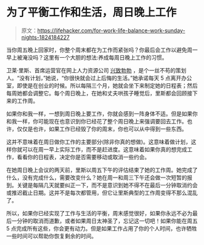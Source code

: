 # 为了平衡工作和生活，周日晚上工作

> 原文：<https://lifehacker.com/for-work-life-balance-work-sunday-nights-1824184227>

当你周五晚上回家时，你整个周末都在为工作而紧张吗？你最后会工作以避免周一早上被淹没吗？这里有一个大胆的想法:养成每周日晚上工作的习惯。



卫莱·里斯、首席运营官在网上人力资源公司 [兴致勃勃](https://gusto.com/) ，是个一丝不苟的策划人。“没有计划，”她说，“你很快就会过上后悔的生活。”她承诺每天 5 点离开办公室，即使是在创业的时候。所以每隔三个月，她就会坐下来制定她的日程表；然后每周她都会调整它。每个周日晚上，在她和丈夫哄孩子睡觉后，里斯都会回顾接下来的工作周。

如果你和我一样，一想到周日晚上要工作，你就会感到一阵身体不适。但是如果你和我一样，你可能现在也意识到你已经花了整个周日晚上来强调要回去工作。也许，仅仅是也许，如果工作已经毁了你的周末，你也可以从中得到一些东西。

这并不意味着在周日做你工作的主要部分(除非你真的想做)。这意味着做计划，这样你就可以在周一早上实际工作，而不是赶进度。这意味着如果你真的想完成工作，看看你的日程表，决定你是否需要移动或取消一些约会。

在她周日晚上会议的两天前，里斯以周五下午的评估结束了她的工作周。她完成了什么，没有完成什么，需要改变什么？她在周一和周三下午还会做一次短暂的报到。关键是每隔几天就要纠正一下，而不是意识到她不得不在最后一分钟取消约会或推迟截止日期。这并不是每次都管用，但它让里斯典型的工作周变得不那么混乱了。

所以，如果你已经实现了工作与生活的平衡，周末感觉很好，如果你永远不必为最后一分钟的取消而道歉，或者如果周日太神圣了，忘记这一切吧！如果你能在周五 5 点完成所有这些，你会更有动力。但是如果工作占用了你的个人时间，也许牺牲一些时间可以帮助你恢复剩余的时间。